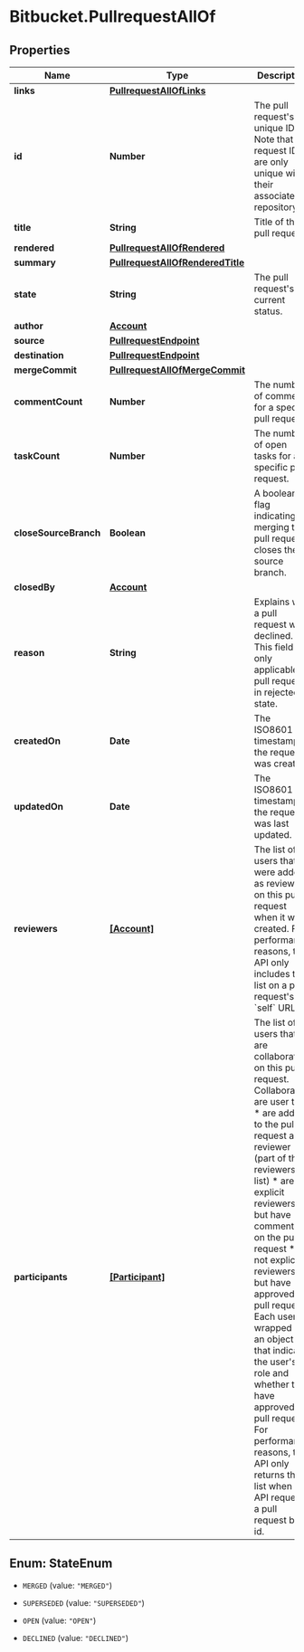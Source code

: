 # Bitbucket.PullrequestAllOf

## Properties

Name | Type | Description | Notes
------------ | ------------- | ------------- | -------------
**links** | [**PullrequestAllOfLinks**](PullrequestAllOfLinks.md) |  | [optional] 
**id** | **Number** | The pull request&#39;s unique ID. Note that pull request IDs are only unique within their associated repository. | [optional] 
**title** | **String** | Title of the pull request. | [optional] 
**rendered** | [**PullrequestAllOfRendered**](PullrequestAllOfRendered.md) |  | [optional] 
**summary** | [**PullrequestAllOfRenderedTitle**](PullrequestAllOfRenderedTitle.md) |  | [optional] 
**state** | **String** | The pull request&#39;s current status. | [optional] 
**author** | [**Account**](Account.md) |  | [optional] 
**source** | [**PullrequestEndpoint**](PullrequestEndpoint.md) |  | [optional] 
**destination** | [**PullrequestEndpoint**](PullrequestEndpoint.md) |  | [optional] 
**mergeCommit** | [**PullrequestAllOfMergeCommit**](PullrequestAllOfMergeCommit.md) |  | [optional] 
**commentCount** | **Number** | The number of comments for a specific pull request. | [optional] 
**taskCount** | **Number** | The number of open tasks for a specific pull request. | [optional] 
**closeSourceBranch** | **Boolean** | A boolean flag indicating if merging the pull request closes the source branch. | [optional] 
**closedBy** | [**Account**](Account.md) |  | [optional] 
**reason** | **String** | Explains why a pull request was declined. This field is only applicable to pull requests in rejected state. | [optional] 
**createdOn** | **Date** | The ISO8601 timestamp the request was created. | [optional] 
**updatedOn** | **Date** | The ISO8601 timestamp the request was last updated. | [optional] 
**reviewers** | [**[Account]**](Account.md) | The list of users that were added as reviewers on this pull request when it was created. For performance reasons, the API only includes this list on a pull request&#39;s &#x60;self&#x60; URL. | [optional] 
**participants** | [**[Participant]**](Participant.md) |         The list of users that are collaborating on this pull request.         Collaborators are user that:          * are added to the pull request as a reviewer (part of the reviewers           list)         * are not explicit reviewers, but have commented on the pull request         * are not explicit reviewers, but have approved the pull request          Each user is wrapped in an object that indicates the user&#39;s role and         whether they have approved the pull request. For performance reasons,         the API only returns this list when an API requests a pull request by         id.          | [optional] 



## Enum: StateEnum


* `MERGED` (value: `"MERGED"`)

* `SUPERSEDED` (value: `"SUPERSEDED"`)

* `OPEN` (value: `"OPEN"`)

* `DECLINED` (value: `"DECLINED"`)




